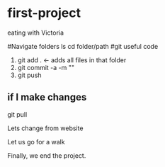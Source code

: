 # first-project

eating with Victoria

#Navigate folders
ls 
cd folder/path
#git useful code

1. git add . <- adds all files in that folder
2. git commit -a -m "<ANY MESSAGE>"
3. git push

## if I make changes
git pull


Lets change from website

Let us go for a walk

Finally, we end the project.